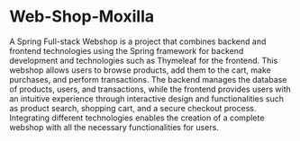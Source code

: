 # Web-Shop-Moxilla
A Spring Full-stack Webshop is a project that combines backend and frontend technologies using the Spring framework for backend development and technologies such as Thymeleaf for the frontend.
This webshop allows users to browse products, add them to the cart, make purchases, and perform transactions. The backend manages the database of products, users, and transactions, while the frontend provides users with an intuitive experience through interactive design and functionalities such as product search, shopping cart, and a secure checkout process. Integrating different technologies enables the creation of a complete webshop with all the necessary functionalities for users.
